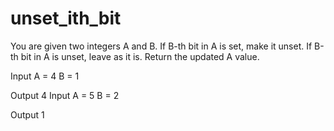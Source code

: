 # unset_ith_bit
You are given two integers A and B.
If B-th bit in A is set, make it unset.
If B-th bit in A is unset, leave as it is.
Return the updated A value.

Input
A = 4
B = 1

Output
4
Input
A = 5
B = 2

Output
1
